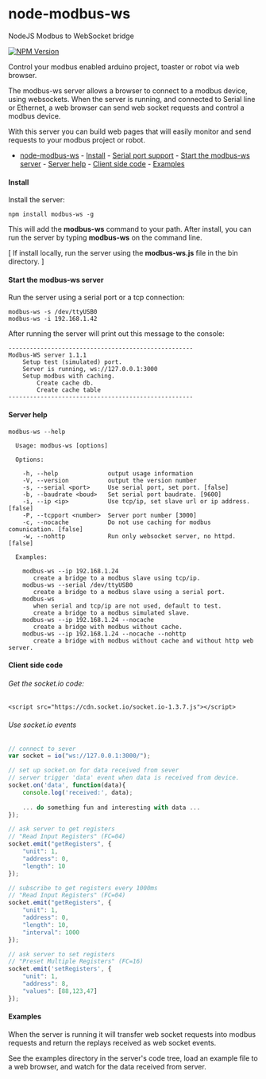# node-modbus-ws
NodeJS Modbus to WebSocket bridge

[![NPM Version](https://img.shields.io/npm/v/gm.svg?style=flat)](https://www.npmjs.com/package/modbus-ws)

Control your modbus enabled arduino project, toaster or robot via web browser.

The modbus-ws server allows a browser to connect to a modbus device, using websockets.
When the server is running, and connected to Serial line or Ethernet, 
a web browser can send web socket requests and control a modbus device.

With this server you can build web pages that will easily monitor and send requests to your modbus project or robot.

- [node-modbus-ws](#node-modbus-ws)
      - [Install](#install)
      - [Serial port support](#serial-port-support)
      - [Start the modbus-ws server](#start-the-modbus-ws-server)
      - [Server help](#server-help)
      - [Client side code](#client-side-code)
      - [Examples](#examples)

#### Install
Install the server:
```
npm install modbus-ws -g
```

This will add the **modbus-ws** command to your path. After install, you can run the server by typing **modbus-ws** on the command line.

[ If install locally, run the server using the **modbus-ws.js** file in the bin directory. ]

#### Start the modbus-ws server

Run the server using a serial port or a tcp connection:
```
modbus-ws -s /dev/ttyUSB0
modbus-ws -i 192.168.1.42
```

After running the server will print out this message to the console:
```
----------------------------------------------------
Modbus-WS server 1.1.1
    Setup test (simulated) port.
    Server is running, ws://127.0.0.1:3000
    Setup modbus with caching.
        Create cache db.
        Create cache table
----------------------------------------------------
```
#### Server help
```
modbus-ws --help
```

```
  Usage: modbus-ws [options]

  Options:

    -h, --help              output usage information
    -V, --version           output the version number
    -s, --serial <port>     Use serial port, set port. [false]
    -b, --baudrate <boud>   Set serial port baudrate. [9600]
    -i, --ip <ip>           Use tcp/ip, set slave url or ip address. [false]
    -P, --tcpport <number>  Server port number [3000]
    -c, --nocache           Do not use caching for modbus comunication. [false]
    -w, --nohttp            Run only websocket server, no httpd. [false]

  Examples:

    modbus-ws --ip 192.168.1.24
       create a bridge to a modbus slave using tcp/ip.
    modbus-ws --serial /dev/ttyUSB0
       create a bridge to a modbus slave using a serial port.
    modbus-ws
       when serial and tcp/ip are not used, default to test.
       create a bridge to a modbus simulated slave.
    modbus-ws --ip 192.168.1.24 --nocache
       create a bridge with modbus without cache.
    modbus-ws --ip 192.168.1.24 --nocache --nohttp
       create a bridge with modbus without cache and without http web server.
```

#### Client side code

###### Get the socket.io code:
```
<script src="https://cdn.socket.io/socket.io-1.3.7.js"></script>
```

###### Use socket.io events
```javascript
// connect to sever
var socket = io("ws://127.0.0.1:3000/");

// set up socket.on for data received from sever
// server trigger 'data' event when data is received from device.
socket.on('data', function(data){
    console.log('received:', data);
    
    ... do something fun and interesting with data ...
});

// ask server to get registers
// "Read Input Registers" (FC=04) 
socket.emit("getRegisters", {
    "unit": 1,
    "address": 0,
    "length": 10
});

// subscribe to get registers every 1000ms
// "Read Input Registers" (FC=04) 
socket.emit("getRegisters", {
    "unit": 1,
    "address": 0,
    "length": 10,
    "interval": 1000
});

// ask server to set registers
// "Preset Multiple Registers" (FC=16)
socket.emit('setRegisters', {
    "unit": 1,
    "address": 8,
    "values": [88,123,47]
});
```

#### Examples

When the server is running it will transfer web socket requests into modbus requests and return the replays received as web socket events.

See the examples directory in the server's code tree, load an example file to a web browser, and watch for the data received from server.

